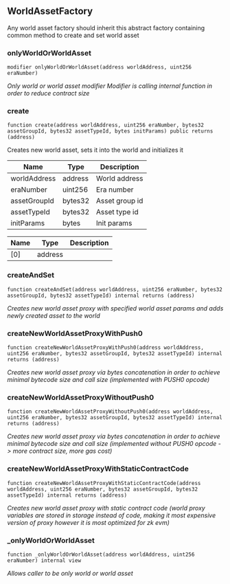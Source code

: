 ## WorldAssetFactory


Any world asset factory should inherit this abstract factory containing common method to create and set world asset





### onlyWorldOrWorldAsset

```solidity
modifier onlyWorldOrWorldAsset(address worldAddress, uint256 eraNumber)
```



_Only world or world asset modifier
Modifier is calling internal function in order to reduce contract size_




### create

```solidity
function create(address worldAddress, uint256 eraNumber, bytes32 assetGroupId, bytes32 assetTypeId, bytes initParams) public returns (address)
```

Creates new world asset, sets it into the world and initializes it


| Name | Type | Description |
| ---- | ---- | ----------- |
| worldAddress | address | World address |
| eraNumber | uint256 | Era number |
| assetGroupId | bytes32 | Asset group id |
| assetTypeId | bytes32 | Asset type id |
| initParams | bytes | Init params |

| Name | Type | Description |
| ---- | ---- | ----------- |
| [0] | address |  |


### createAndSet

```solidity
function createAndSet(address worldAddress, uint256 eraNumber, bytes32 assetGroupId, bytes32 assetTypeId) internal returns (address)
```



_Creates new world asset proxy with specified world asset params and adds newly created asset to the world_




### createNewWorldAssetProxyWithPush0

```solidity
function createNewWorldAssetProxyWithPush0(address worldAddress, uint256 eraNumber, bytes32 assetGroupId, bytes32 assetTypeId) internal returns (address)
```



_Creates new world asset proxy via bytes concatenation in order to achieve minimal bytecode size and call size (implemented with PUSH0 opcode)_




### createNewWorldAssetProxyWithoutPush0

```solidity
function createNewWorldAssetProxyWithoutPush0(address worldAddress, uint256 eraNumber, bytes32 assetGroupId, bytes32 assetTypeId) internal returns (address)
```



_Creates new world asset proxy via bytes concatenation in order to achieve minimal bytecode size and call size (implemented without PUSH0 opcode -> more contract size, more gas cost)_




### createNewWorldAssetProxyWithStaticContractCode

```solidity
function createNewWorldAssetProxyWithStaticContractCode(address worldAddress, uint256 eraNumber, bytes32 assetGroupId, bytes32 assetTypeId) internal returns (address)
```



_Creates new world asset proxy with static contract code (world proxy variables are stored in storage instead of code, making it most expensive version of proxy however it is most optimized for zk evm)_




### _onlyWorldOrWorldAsset

```solidity
function _onlyWorldOrWorldAsset(address worldAddress, uint256 eraNumber) internal view
```



_Allows caller to be only world or world asset_




